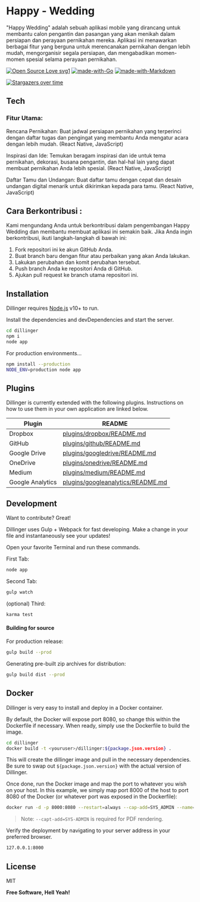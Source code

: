 # Happy - Wedding
"Happy Wedding" adalah sebuah aplikasi mobile yang dirancang untuk membantu calon pengantin dan pasangan yang akan menikah dalam persiapan dan perayaan pernikahan mereka. Aplikasi ini menawarkan berbagai fitur yang berguna untuk merencanakan pernikahan dengan lebih mudah, mengorganisir segala persiapan, dan mengabadikan momen-momen spesial selama perayaan pernikahan.

[![Open Source Love svg1](https://badges.frapsoft.com/os/v1/open-source.svg?v=103)](https://github.com/ellerbrock/open-source-badges/) [![made-with-Go](https://img.shields.io/badge/Made%20with-Go-1f425f.svg)](https://go.dev/) [![made-with-Markdown](https://img.shields.io/badge/Made%20with-Markdown-1f425f.svg)](http://commonmark.org)

[![Stargazers over time](https://starchart.cc/Naereen/badges.svg)](https://starchart.cc/Naereen/badges)


## Tech
### Fitur Utama:

Rencana Pernikahan: Buat jadwal persiapan pernikahan yang terperinci dengan daftar tugas dan pengingat yang membantu Anda mengatur acara dengan lebih mudah. (React Native, JavaScript)

Inspirasi dan Ide: Temukan beragam inspirasi dan ide untuk tema pernikahan, dekorasi, busana pengantin, dan hal-hal lain yang dapat membuat pernikahan Anda lebih spesial. (React Native, JavaScript)

Daftar Tamu dan Undangan: Buat daftar tamu dengan cepat dan desain undangan digital menarik untuk dikirimkan kepada para tamu. (React Native, JavaScript)

## Cara Berkontribusi :

Kami mengundang Anda untuk berkontribusi dalam pengembangan Happy Wedding dan membantu membuat aplikasi ini semakin baik. Jika Anda ingin berkontribusi, ikuti langkah-langkah di bawah ini:

1. Fork repositori ini ke akun GitHub Anda.
2. Buat branch baru dengan fitur atau perbaikan yang akan Anda lakukan.
3. Lakukan perubahan dan komit perubahan tersebut.
4. Push branch Anda ke repositori Anda di GitHub.
5. Ajukan pull request ke branch utama repositori ini.

## Installation

Dillinger requires [Node.js](https://nodejs.org/) v10+ to run.

Install the dependencies and devDependencies and start the server.

```sh
cd dillinger
npm i
node app
```

For production environments...

```sh
npm install --production
NODE_ENV=production node app
```

## Plugins

Dillinger is currently extended with the following plugins.
Instructions on how to use them in your own application are linked below.

| Plugin | README |
| ------ | ------ |
| Dropbox | [plugins/dropbox/README.md][PlDb] |
| GitHub | [plugins/github/README.md][PlGh] |
| Google Drive | [plugins/googledrive/README.md][PlGd] |
| OneDrive | [plugins/onedrive/README.md][PlOd] |
| Medium | [plugins/medium/README.md][PlMe] |
| Google Analytics | [plugins/googleanalytics/README.md][PlGa] |

## Development

Want to contribute? Great!

Dillinger uses Gulp + Webpack for fast developing.
Make a change in your file and instantaneously see your updates!

Open your favorite Terminal and run these commands.

First Tab:

```sh
node app
```

Second Tab:

```sh
gulp watch
```

(optional) Third:

```sh
karma test
```

#### Building for source

For production release:

```sh
gulp build --prod
```

Generating pre-built zip archives for distribution:

```sh
gulp build dist --prod
```

## Docker

Dillinger is very easy to install and deploy in a Docker container.

By default, the Docker will expose port 8080, so change this within the
Dockerfile if necessary. When ready, simply use the Dockerfile to
build the image.

```sh
cd dillinger
docker build -t <youruser>/dillinger:${package.json.version} .
```

This will create the dillinger image and pull in the necessary dependencies.
Be sure to swap out `${package.json.version}` with the actual
version of Dillinger.

Once done, run the Docker image and map the port to whatever you wish on
your host. In this example, we simply map port 8000 of the host to
port 8080 of the Docker (or whatever port was exposed in the Dockerfile):

```sh
docker run -d -p 8000:8080 --restart=always --cap-add=SYS_ADMIN --name=dillinger <youruser>/dillinger:${package.json.version}
```

> Note: `--capt-add=SYS-ADMIN` is required for PDF rendering.

Verify the deployment by navigating to your server address in
your preferred browser.

```sh
127.0.0.1:8000
```

## License

MIT

**Free Software, Hell Yeah!**

[//]: # (These are reference links used in the body of this note and get stripped out when the markdown processor does its job. There is no need to format nicely because it shouldn't be seen. Thanks SO - http://stackoverflow.com/questions/4823468/store-comments-in-markdown-syntax)

   [dill]: <https://github.com/joemccann/dillinger>
   [git-repo-url]: <https://github.com/joemccann/dillinger.git>
   [john gruber]: <http://daringfireball.net>
   [df1]: <http://daringfireball.net/projects/markdown/>
   [markdown-it]: <https://github.com/markdown-it/markdown-it>
   [Ace Editor]: <http://ace.ajax.org>
   [node.js]: <http://nodejs.org>
   [Twitter Bootstrap]: <http://twitter.github.com/bootstrap/>
   [jQuery]: <http://jquery.com>
   [@tjholowaychuk]: <http://twitter.com/tjholowaychuk>
   [express]: <http://expressjs.com>
   [AngularJS]: <http://angularjs.org>
   [Gulp]: <http://gulpjs.com>

   [PlDb]: <https://github.com/joemccann/dillinger/tree/master/plugins/dropbox/README.md>
   [PlGh]: <https://github.com/joemccann/dillinger/tree/master/plugins/github/README.md>
   [PlGd]: <https://github.com/joemccann/dillinger/tree/master/plugins/googledrive/README.md>
   [PlOd]: <https://github.com/joemccann/dillinger/tree/master/plugins/onedrive/README.md>
   [PlMe]: <https://github.com/joemccann/dillinger/tree/master/plugins/medium/README.md>
   [PlGa]: <https://github.com/RahulHP/dillinger/blob/master/plugins/googleanalytics/README.md>
